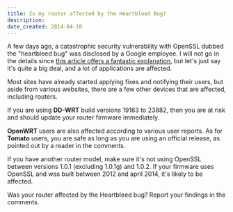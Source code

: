 ```yaml
---
title: Is my router affected by the Heartbleed Bug?
description: 
date_created: 2014-04-10
---
```


A few days ago, a catastrophic security vulnerability with OpenSSL dubbed the "heartbleed bug" was disclosed by a Google employee. I will not go in the details since [this article offers a fantastic explanation](http://www.troyhunt.com/2014/04/everything-you-need-to-know-about.html), but let's just say it's quite a big deal, and a lot of applications are affected.

Most sites have already started applying fixes and notifying their users, but aside from various websites, there are a few other devices that are affected, including routers.

If you are using **DD-WRT** build versions 19163 to 23882, then you are at risk and should update your router firmware immediately.

**OpenWRT** users are also affected according to various user reports. As for **Tomato** users, you are safe as long as you are using an official release, as pointed out by a reader in the comments.

If you have another router model, make sure it's not using OpenSSL between versions 1.0.1 (excluding 1.0.1g) and 1.0.2. If your firmware uses OpenSSL and was built between 2012 and april 2014, it's likely to be affected.

Was your router affected by the Heartbleed bug? Report your findings in the comments.

